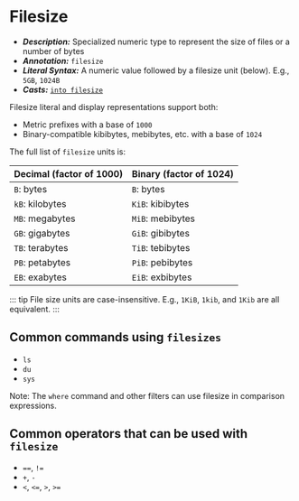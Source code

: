 # Filesize

- **_Description:_** Specialized numeric type to represent the size of files or a number of bytes
- **_Annotation:_** `filesize`
- **_Literal Syntax:_** A numeric value followed by a filesize unit (below). E.g., `5GB`, `1024B`
- **_Casts:_** [`into filesize`](/commands/docs/into_filesize.md)

Filesize literal and display representations support both:

- Metric prefixes with a base of `1000`
- Binary-compatible kibibytes, mebibytes, etc. with a base of `1024`

The full list of `filesize` units is:

| Decimal (factor of 1000) | Binary (factor of 1024) |
| ------------------------ | ----------------------- |
| `B`: bytes               | `B`: bytes              |
| `kB`: kilobytes          | `KiB`: kibibytes        |
| `MB`: megabytes          | `MiB`: mebibytes        |
| `GB`: gigabytes          | `GiB`: gibibytes        |
| `TB`: terabytes          | `TiB`: tebibytes        |
| `PB`: petabytes          | `PiB`: pebibytes        |
| `EB`: exabytes           | `EiB`: exbibytes        |

::: tip
File size units are case-insensitive. E.g., `1KiB`, `1kib`, and `1Kib` are all equivalent.
:::

## Common commands using `filesizes`

- `ls`
- `du`
- `sys`

Note: The `where` command and other filters can use filesize in comparison expressions.

## Common operators that can be used with `filesize`

- `==`, `!=`
- `+`, `-`
- `<`, `<=`, `>`, `>=`
